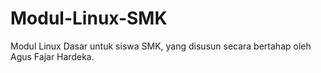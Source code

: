 # Modul-Linux-SMK
Modul Linux Dasar untuk siswa SMK, yang disusun secara bertahap oleh Agus Fajar Hardeka.
